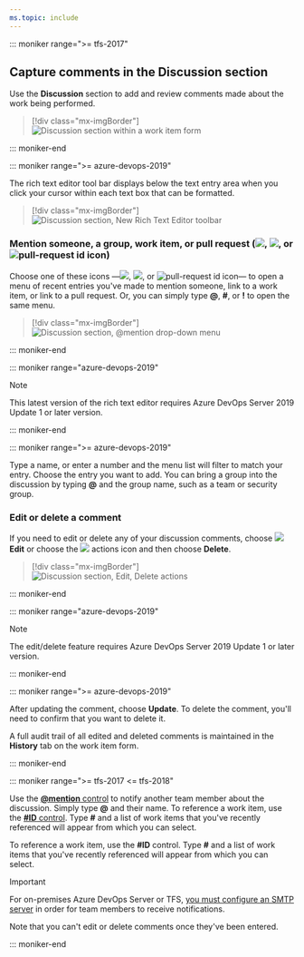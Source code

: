 ```yaml
---
ms.topic: include
---
```



::: moniker range=">= tfs-2017" 

## Capture comments in the Discussion section 

Use the **Discussion** section to add and review comments made about the work being performed. 

> [!div class="mx-imgBorder"]  
> ![Discussion section within a work item form](/azure/devops/boards/backlogs/_img/discussion-section.png)   

::: moniker-end 

::: moniker range=">= azure-devops-2019"

The rich text editor tool bar displays below the text entry area when you click your cursor within each text box that can be formatted. 

> [!div class="mx-imgBorder"]  
> ![Discussion section, New Rich Text Editor toolbar](/azure/devops/boards/queries/_img/share-plans/discussion-rich-text-editor-toolbar.png)  

### Mention someone, a group, work item, or pull request (![ ](/azure/devops/_img/icons/at-mention.png), ![ ](/azure/devops/_img/icons/work-id.png), or ![pull-request id icon](/azure/devops/_img/icons/pr-id.png))

Choose one of these icons &mdash;![ ](/azure/devops/_img/icons/at-mention.png), ![ ](/azure/devops/_img/icons/work-id.png), or ![pull-request id icon](/azure/devops/_img/icons/pr-id.png)&mdash; to open a menu of recent entries you've made to mention someone, link to a work item, or link to a pull request. Or, you can simply type <strong>@</strong>, <strong>#</strong>, or <strong>!</strong> to open the same menu.   

> [!div class="mx-imgBorder"]  
> ![Discussion section, @mention drop-down menu](/azure/devops/boards/_shared/_img/discussion-at-mention.png)  

::: moniker-end

::: moniker range="azure-devops-2019"  

> [!NOTE]   
> This latest version of the rich text editor requires Azure DevOps Server 2019 Update 1 or later version. 

::: moniker-end

::: moniker range=">= azure-devops-2019"  

Type a name, or enter a number and the menu list will filter to match your entry. Choose the entry you want to add. You can bring a group into the discussion by typing **@** and the group name, such as a team or security group. 

### Edit or delete a comment 

If you need to edit or delete any of your discussion comments, choose ![ ](/azure/devops/_img/icons/edit.png) <strong>Edit</strong> or choose the ![ ](/azure/devops/_img/icons/actions-icon.png) actions icon and then choose <strong>Delete</strong>. 

> [!div class="mx-imgBorder"]  
> ![Discussion section, Edit, Delete actions](/azure/devops/boards/_shared/_img/discussion-edit-delete.png)  

::: moniker-end

::: moniker range="azure-devops-2019"  

> [!NOTE]   
> The edit/delete feature requires Azure DevOps Server 2019 Update 1 or later version. 

::: moniker-end

::: moniker range=">= azure-devops-2019"  

After updating the comment, choose <strong>Update</strong>. To delete the comment, you'll need to confirm that you want to delete it. 

A full audit trail of all  edited and deleted comments is maintained in the <strong>History</strong> tab on the work item form. 

::: moniker-end  

::: moniker range=">= tfs-2017 <= tfs-2018" 

Use the [<strong>@mention</strong> control](/azure/devops/notifications/at-mentions) to notify another team member about the discussion. Simply type **@** and their name. To reference a work item, use the [**#ID** control](/azure/devops/notifications/add-links-to-work-items). Type **#** and a list of work items that you've recently referenced will appear from which you can select.  

To reference a work item, use the **#ID** control. Type **#** and a list of work items that you've recently referenced will appear from which you can select.  

> [!IMPORTANT]  
> For on-premises Azure DevOps Server or TFS, [you must configure an SMTP server](/azure/devops/server/admin/setup-customize-alerts) in order for team members to receive notifications.

Note that you can't edit or delete comments once they've been entered. 

::: moniker-end 






